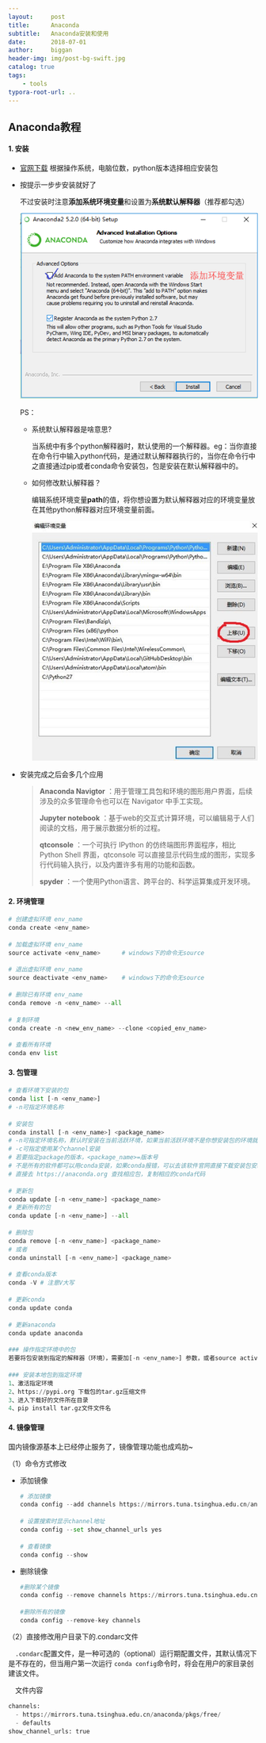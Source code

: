 ```yaml
---
layout:     post
title:      Anaconda
subtitle:   Anaconda安装和使用
date:       2018-07-01
author:     biggan
header-img: img/post-bg-swift.jpg
catalog: true
tags:
    - tools
typora-root-url: ..
---
```


## Anaconda教程

#### 1. 安装

- [官网下载](https://www.anaconda.com/distribution/)  根据操作系统，电脑位数，python版本选择相应安装包

- 按提示一步步安装就好了

  不过安装时注意**添加系统环境变量**和设置为**系统默认解释器**（推荐都勾选）

  ![1142366-20180816104200442-589753278](/img/1142366-20180816104200442-589753278-1558348840792.png)

  PS：

  - 系统默认解释器是啥意思?

    当系统中有多个python解释器时，默认使用的一个解释器。eg：当你直接在命令行中输入python代码，是通过默认解释器执行的，当你在命令行中之直接通过pip或者conda命令安装包，包是安装在默认解释器中的。

  - 如何修改默认解释器？

    编辑系统环境变量**path**的值，将你想设置为默认解释器对应的环境变量放在其他python解释器对应环境变量前面。

    ![TIM截图20190520182800](/img/TIM截图20190520182800.jpg)

  

  

- 安装完成之后会多几个应用

  > **Anaconda Navigtor** ：用于管理工具包和环境的图形用户界面，后续涉及的众多管理命令也可以在 Navigator 中手工实现。
  >
  >  **Jupyter notebook** ：基于web的交互式计算环境，可以编辑易于人们阅读的文档，用于展示数据分析的过程。
  >
  >  **qtconsole** ：一个可执行 IPython 的仿终端图形界面程序，相比 Python Shell 界面，qtconsole 可以直接显示代码生成的图形，实现多行代码输入执行，以及内置许多有用的功能和函数。
  >
  >  **spyder** ：一个使用Python语言、跨平台的、科学运算集成开发环境。

  

#### 2. 环境管理

```python
# 创建虚拟环境 env_name
conda create <env_name>

# 加载虚拟环境 env_name
source activate <env_name>		# windows下的命令无source

# 退出虚拟环境 env_name
source deactivate <env_name>	# windows下的命令无source

# 删除已有环境 env_name
conda remove -n <env_name> --all

# 复制环境
conda create -n <new_env_name> --clone <copied_env_name>

# 查看所有环境
conda env list
```



#### 3. 包管理

```python
# 查看环境下安装的包
conda list [-n <env_name>]
# -n可指定环境名称

# 安装包
conda install [-n <env_name>] <package_name>
# -n可指定环境名称，默认时安装在当前活跃环境，如果当前活跃环境不是你想安装包的环境就要指定参数n
# -c可指定使用某个channel安装
# 若要指定package的版本，<package_name>=版本号
# 不是所有的软件都可以用conda安装，如果conda报错，可以去该软件官网直接下载安装包安装。
# 直接去 https://anaconda.org 查找相应包，复制相应的conda代码

# 更新包
conda update [-n <env_name>] <package_name>
# 更新所有的包 
conda update [-n <env_name>] --all

# 删除包
conda remove [-n <env_name>] <package_name>
# 或者
conda uninstall [-n <env_name>] <package_name>

# 查看conda版本
conda -V # 注意V大写

# 更新conda
conda update conda

# 更新anaconda
conda update anaconda

### 操作指定环境中的包
若要将包安装到指定的解释器（环境），需要加[-n <env_name>] 参数，或者source activate <env_name>激活指定环境。

### 安装本地包到指定环境
1、激活指定环境
2、https://pypi.org 下载包的tar.gz压缩文件
3、进入下载好的文件所在目录
4、pip install tar.gz文件文件名
```



#### 4. 镜像管理

国内镜像源基本上已经停止服务了，镜像管理功能也成鸡肋~

（1）命令方式修改

- 添加镜像

  ```python
  # 添加镜像
  conda config --add channels https://mirrors.tuna.tsinghua.edu.cn/anaconda/pkgs/free/
  
  # 设置搜索时显示channel地址
  conda config --set show_channel_urls yes 	
  
  # 查看镜像
  conda config --show 
  ```

- 删除镜像

  ```python
  #删除某个镜像
  conda config --remove channels https://mirrors.tuna.tsinghua.edu.cn/anaconda/pkgs/free/
  
  #删除所有的镜像
  conda config --remove-key channels	
  ```

（2）直接修改用户目录下的.condarc文件

&emsp;`.condarc`配置文件，是一种可选的（optional）运行期配置文件，其默认情况下是不存在的，但当用户第一次运行 `conda config`命令时，将会在用户的家目录创建该文件。

&emsp;文件内容

```python
channels:
  - https://mirrors.tuna.tsinghua.edu.cn/anaconda/pkgs/free/
  - defaults
show_channel_urls: true
```




